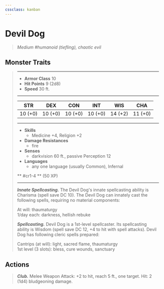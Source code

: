 ```yaml
---
cssclass: kanban
---
```


# Devil Dog
>*Medium #humanoid (tiefling), chaotic evil*
## Monster Traits
>___
>- **Armor Class** 10
>- **Hit Points** 9 (2d8)
>- **Speed** 30 ft.
>___
>|STR|DEX|CON|INT|WIS|CHA|
>|:---:|:---:|:---:|:---:|:---:|:---:|
>|10 (+0)|10 (+0)|10 (+0)|10 (+0)|14 (+2)|11 (+0)|
>___
>- **Skills**
>	 - Medicine +4, Religion +2
>- **Damage Resistances**
>	 - fire
>- **Senses**
>	 - darkvision 60 ft., passive Perception 12
>- **Languages**
>	 - any one language (usually Common), Infernal
>
> ** #cr1-4 ** (50 XP)
>___
>***Innate Spellcasting.*** The Devil Dog's innate spellcasting ability is Charisma (spell save DC 10). The Devil Dog can innately cast the following spells, requiring no material components:  
>
>At will: thaumaturgy  
>1/day each: darkness, hellish rebuke  
>
>
>***Spellcasting.*** Devil Dog is a 1st-level spellcaster. Its spellcasting ability is Wisdom (spell save DC 12, +4 to hit with spell attacks). Devil Dog has following cleric spells prepared:  
>
>Cantrips (at will): light, sacred flame, thaumaturgy  
>1st level (3 slots): bless, cure wounds, sanctuary  
>
## Actions
>***Club.*** Melee Weapon Attack: +2 to hit, reach 5 ft., one target. Hit: 2 (1d4) bludgeoning damage.